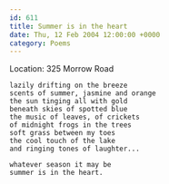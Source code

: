 ```yaml
---
id: 611
title: Summer is in the heart
date: Thu, 12 Feb 2004 12:00:00 +0000
category: Poems
---
```


Location: 325 Morrow Road

    lazily drifting on the breeze  
    scents of summer, jasmine and orange  
    the sun tinging all with gold  
    beneath skies of spotted blue  
    the music of leaves, of crickets  
    of midnight frogs in the trees  
    soft grass between my toes  
    the cool touch of the lake  
    and ringing tones of laughter...

    whatever season it may be  
    summer is in the heart.


